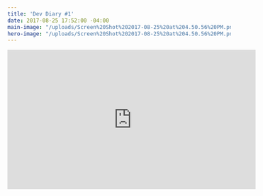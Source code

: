 ```yaml
---
title: 'Dev Diary #1'
date: 2017-08-25 17:52:00 -04:00
main-image: "/uploads/Screen%20Shot%202017-08-25%20at%204.50.56%20PM.png"
hero-image: "/uploads/Screen%20Shot%202017-08-25%20at%204.50.56%20PM.png"
---
```


<iframe width="560" height="315" src="https://www.youtube.com/embed/M5D0bYPlen4" frameborder="0" allowfullscreen></iframe>